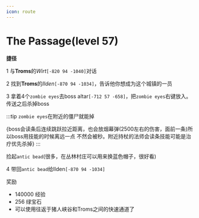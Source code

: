 ```yaml
---
icon: route
---
```



# The Passage(level 57)
**捷径**

1 与**Troms**的*Wirt*`[-820 94 -1040]`对话

2 找到**Troms**的*Ilden*`[-870 94 -1034]`，告诉他你想成为这个城镇的一员

3 拿着4个`zombie eyes`去boss altar`[-712 57 -658]`，把`zombie eyes`右键放入。传送之后杀掉boss

:::tip
`zombie eyes`在附近的僵尸就能掉

{boss会读条后连续跳跃拉近距离，也会放烟幕弹(2500左右的伤害，面前一条)所以boss用技能的时候离远一点 不然会被秒。附近持杖的法师会读条技能可能是治疗优先杀掉}
:::

捡起`antic bead`(很多，在丛林村庄可以用来换蓝色帽子，很好看)

4 带回`antic bead`给Ilden`[-870 94 -1034]`

奖励
+ 140000 经验
+ 256 绿宝石
+ 可以使用往返于猪人峡谷和Troms之间的快速通道了